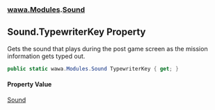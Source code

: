 ### [wawa.Modules](wawa.Modules.md 'wawa.Modules').[Sound](Sound.md 'wawa.Modules.Sound')

## Sound.TypewriterKey Property

Gets the sound that plays during the post game screen as the mission information gets typed out.

```csharp
public static wawa.Modules.Sound TypewriterKey { get; }
```

#### Property Value
[Sound](Sound.md 'wawa.Modules.Sound')